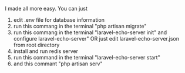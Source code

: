 I made all more easy. You can just 
1. edit .env file for database information
2. run this commang in the terminal "php artisan migrate"
3. run this commang in the terminal "laravel-echo-server init" and configure laravel-echo-server" OR  just edit laravel-echo-server.json from root directory
4. install and run redis server 
7. run this command in the terminal "laravel-echo-server  start"
8. and this commant "php artisan serv"

